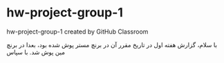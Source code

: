 # hw-project-group-1
hw-project-group-1 created by GitHub Classroom

با سلام،
گزارش هفته اول در تاریخ مقرر آن در برنچ مستر پوش شده بود، بعدا در برنچ مین پوش شد.
با سپاس
